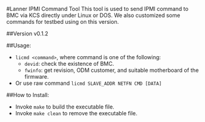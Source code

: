 #Lanner IPMI Command Tool
This tool is used to send IPMI command to BMC via KCS directly under Linux or DOS.
We also customized some commands for testbed using on this version.

##Version
v0.1.2

##Usage:
* `licmd <command>`, where command is one of the following:
    * `devid`:  check the existence of BMC.
    * `fwinfo`: get revision, ODM customer, and suitable motherboard of the firmware.
* Or use raw command `licmd SLAVE_ADDR NETFN CMD [DATA]`

##How to Install:
* Invoke `make` to build the executable file.
* Invoke `make clean` to remove the executable file.

